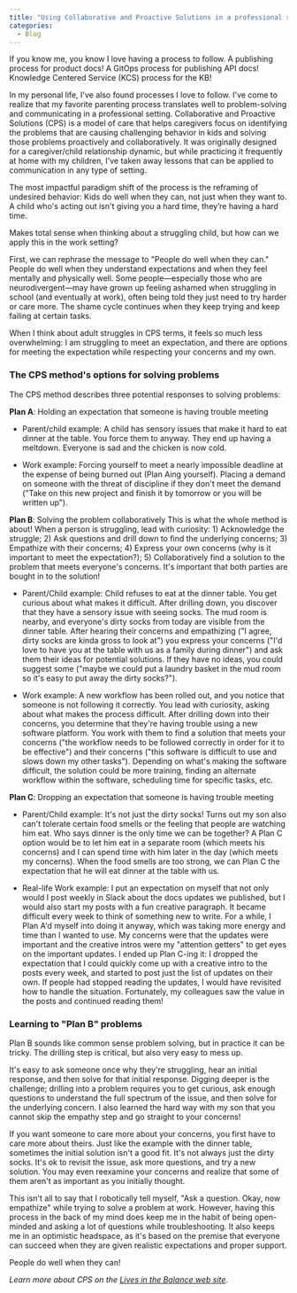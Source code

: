 ```yaml
---
title: "Using Collaborative and Proactive Solutions in a professional setting"
categories:
  - Blog
---
```


If you know me, you know I love having a process to follow. A publishing process for product docs! A GitOps process for publishing API docs! Knowledge Centered Service (KCS) process for the KB! 

In my personal life, I've also found processes I love to follow. I've come to realize that my favorite parenting process translates well to problem-solving and communicating in a professional setting. Collaborative and Proactive Solutions (CPS) is a model of care that helps caregivers focus on identifying the problems that are causing challenging behavior in kids and solving those problems proactively and collaboratively. It was originally designed for a caregiver/child relationship dynamic, but while practicing it frequently at home with my children, I've taken away lessons that can be applied to communication in any type of setting.

The most impactful paradigm shift of the process is the reframing of undesired behavior: Kids do well when they can, not just when they want to. A child who's acting out isn't giving you a hard time, they’re having a hard time.

Makes total sense when thinking about a struggling child, but how can we apply this in the work setting?

First, we can rephrase the message to "People do well when they can." People do well when they understand expectations and when they feel mentally and physically well. Some people—especially those who are neurodivergent—may have grown up feeling ashamed when struggling in school (and eventually at work), often being told they just need to try harder or care more. The shame cycle continues when they keep trying and keep failing at certain tasks.

When I think about adult struggles in CPS terms, it feels so much less overwhelming: I am struggling to meet an expectation, and there are options for meeting the expectation while respecting your concerns and my own.

### The CPS method's options for solving problems
The CPS method describes three potential responses to solving problems:

**Plan A**: Holding an expectation that someone is having trouble meeting
- Parent/child example: A child has sensory issues that make it hard to eat dinner at the table. You force them to anyway. They end up having a meltdown. Everyone is sad and the chicken is now cold.

- Work example: Forcing yourself to meet a nearly impossible deadline at the expense of being burned out (Plan Aing yourself). Placing a demand on someone with the threat of discipline if they don't meet the demand ("Take on this new project and finish it by tomorrow or you will be written up").

**Plan B**: Solving the problem collaboratively
This is what the whole method is about! When a person is struggling, lead with curiosity: 1) Acknowledge the struggle; 2) Ask questions and drill down to find the underlying concerns; 3) Empathize with their concerns; 4) Express your own concerns (why is it important to meet the expectation?); 5) Collaboratively find a solution to the problem that meets everyone's concerns. It's important that both parties are bought in to the solution!
- Parent/Child example: Child refuses to eat at the dinner table. You get curious about what makes it difficult. After drilling down, you discover that they have a sensory issue with seeing socks. The mud room is nearby, and everyone's dirty socks from today are visible from the dinner table. After hearing their concerns and empathizing ("I agree, dirty socks are kinda gross to look at") you express your concerns ("I'd love to have you at the table with us as a family during dinner") and ask them their ideas for potential solutions. If they have no ideas, you could suggest some ("maybe we could put a laundry basket in the mud room so it's easy to put away the dirty socks?").

- Work example: A new workflow has been rolled out, and you notice that someone is not following it correctly. You lead with curiosity, asking about what makes the process difficult. After drilling down into their concerns, you determine that they're having trouble using a new software platform. You work with them to find a solution that meets your concerns ("the workflow needs to be followed correctly in order for it to be effective") and their concerns ("this software is difficult to use and slows down my other tasks"). Depending on what's making the software difficult, the solution could be more training, finding an alternate workflow within the software, scheduling time for specific tasks, etc.

**Plan C**: Dropping an expectation that someone is having trouble meeting
- Parent/Child example: It's not just the dirty socks! Turns out my son also can't tolerate certain food smells or the feeling that people are watching him eat. Who says dinner is the only time we can be together? A Plan C option would be to let him eat in a separate room (which meets his concerns) and I can spend time with him later in the day (which meets my concerns). When the food smells are too strong, we can Plan C the expectation that he will eat dinner at the table with us.


- Real-life Work example: I put an expectation on myself that not only would I post weekly in Slack about the docs updates we published, but I would also start my posts with a fun creative paragraph. It became difficult every week to think of something new to write. For a while, I Plan A'd myself into doing it anyway, which was taking more energy and time than I wanted to use. My concerns were that the updates were important and the creative intros were my "attention getters" to get eyes on the important updates. I ended up Plan C-ing it: I dropped the expectation that I could quickly come up with a creative intro to the posts every week, and started to post just the list of updates on their own. If people had stopped reading the updates, I would have revisited how to handle the situation. Fortunately, my colleagues saw the value in the posts and continued reading them!

### Learning to "Plan B" problems
Plan B sounds like common sense problem solving, but in practice it can be tricky. The drilling step is critical, but also very easy to mess up. 

It's easy to ask someone once why they're struggling, hear an initial response, and then solve for that initial response. Digging deeper is the challenge; drilling into a problem requires you to get curious, ask enough questions to understand the full spectrum of the issue, and then solve for the underlying concern. I also learned the hard way with my son that you cannot skip the empathy step and go straight to your concerns!

If you want someone to care more about your concerns, you first have to care more about theirs.
Just like the example with the dinner table, sometimes the initial solution isn't a good fit. It's not always just the dirty socks. It's ok to revisit the issue, ask more questions, and try a new solution.
You may even reexamine your concerns and realize that some of them aren't as important as you initially thought.

This isn't all to say that I robotically tell myself, "Ask a question. Okay, now empathize" while trying to solve a problem at work. However, having this process in the back of my mind does keep me in the habit of being open-minded and asking a lot of questions while troubleshooting. It also keeps me in an optimistic headspace, as it's based on the premise that everyone can succeed when they are given realistic expectations and proper support.

People do well when they can!

_Learn more about CPS on the [Lives in the Balance web site](https://livesinthebalance.org/)._
